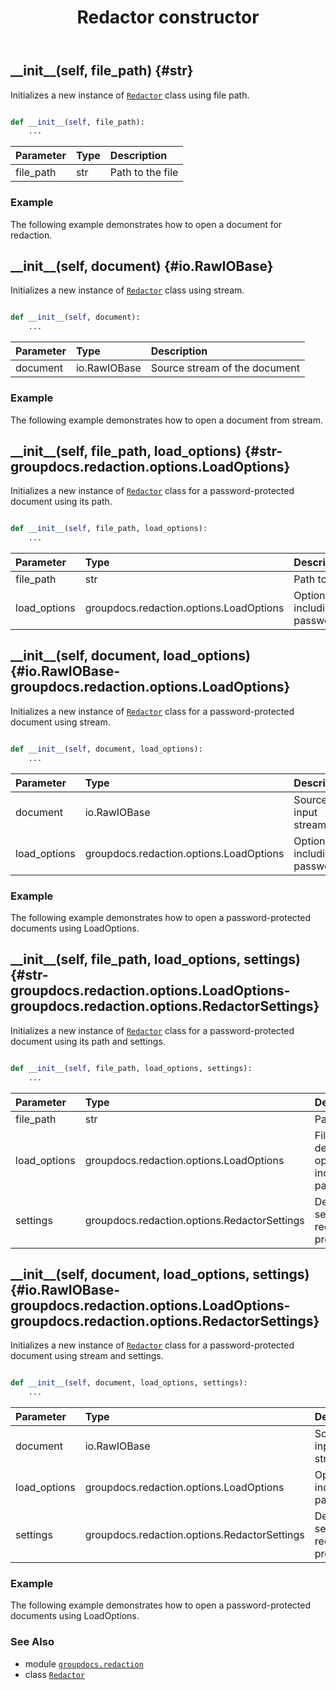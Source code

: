 ﻿---
title: Redactor constructor
second_title: GroupDocs.Redaction for Python via .NET API References
description: 
type: docs
weight: 10
url: /python-net/groupdocs.redaction/redactor/__init__/
is_root: false
---

## \_\_init\_\_(self, file_path) {#str}

Initializes a new instance of [`Redactor`](/redaction/python-net/groupdocs.redaction/redactor) class using file path.



```python

def __init__(self, file_path):
    ...
```


| Parameter | Type | Description |
| :- | :- | :- |
| file_path | str | Path to the file |

### Example 


The following example demonstrates how to open a document for redaction.


## \_\_init\_\_(self, document) {#io.RawIOBase}

Initializes a new instance of [`Redactor`](/redaction/python-net/groupdocs.redaction/redactor) class using stream.



```python

def __init__(self, document):
    ...
```


| Parameter | Type | Description |
| :- | :- | :- |
| document | io.RawIOBase | Source stream of the document |

### Example 


The following example demonstrates how to open a document from stream.


## \_\_init\_\_(self, file_path, load_options) {#str-groupdocs.redaction.options.LoadOptions}

Initializes a new instance of [`Redactor`](/redaction/python-net/groupdocs.redaction/redactor) class for a password-protected document using its path.



```python

def __init__(self, file_path, load_options):
    ...
```


| Parameter | Type | Description |
| :- | :- | :- |
| file_path | str | Path to file. |
| load_options | groupdocs.redaction.options.LoadOptions | Options, including password. |


## \_\_init\_\_(self, document, load_options) {#io.RawIOBase-groupdocs.redaction.options.LoadOptions}

Initializes a new instance of [`Redactor`](/redaction/python-net/groupdocs.redaction/redactor) class for a password-protected document using stream.



```python

def __init__(self, document, load_options):
    ...
```


| Parameter | Type | Description |
| :- | :- | :- |
| document | io.RawIOBase | Source input stream. |
| load_options | groupdocs.redaction.options.LoadOptions | Options, including password. |

### Example 


The following example demonstrates how to open a password-protected documents using LoadOptions.


## \_\_init\_\_(self, file_path, load_options, settings) {#str-groupdocs.redaction.options.LoadOptions-groupdocs.redaction.options.RedactorSettings}

Initializes a new instance of [`Redactor`](/redaction/python-net/groupdocs.redaction/redactor) class for a password-protected document using its path and settings.



```python

def __init__(self, file_path, load_options, settings):
    ...
```


| Parameter | Type | Description |
| :- | :- | :- |
| file_path | str | Path to file. |
| load_options | groupdocs.redaction.options.LoadOptions | File-dependent options, including password. |
| settings | groupdocs.redaction.options.RedactorSettings | Default settings for redaction process. |


## \_\_init\_\_(self, document, load_options, settings) {#io.RawIOBase-groupdocs.redaction.options.LoadOptions-groupdocs.redaction.options.RedactorSettings}

Initializes a new instance of [`Redactor`](/redaction/python-net/groupdocs.redaction/redactor) class for a password-protected document using stream and settings.



```python

def __init__(self, document, load_options, settings):
    ...
```


| Parameter | Type | Description |
| :- | :- | :- |
| document | io.RawIOBase | Source input stream. |
| load_options | groupdocs.redaction.options.LoadOptions | Options, including password. |
| settings | groupdocs.redaction.options.RedactorSettings | Default settings for redaction process. |

### Example 


The following example demonstrates how to open a password-protected documents using LoadOptions.



### See Also
* module [`groupdocs.redaction`](../../)
* class [`Redactor`](/redaction/python-net/groupdocs.redaction/redactor)

